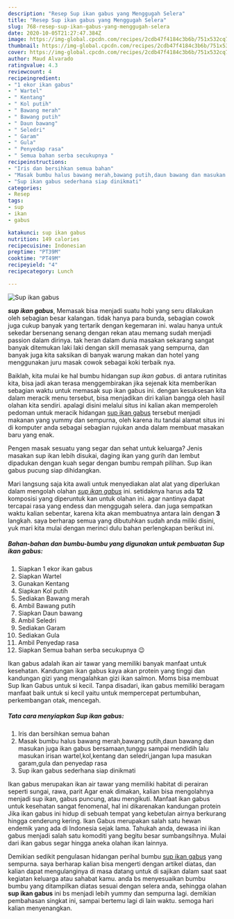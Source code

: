 ```yaml
---
description: "Resep Sup ikan gabus yang Menggugah Selera"
title: "Resep Sup ikan gabus yang Menggugah Selera"
slug: 768-resep-sup-ikan-gabus-yang-menggugah-selera
date: 2020-10-05T21:27:47.384Z
image: https://img-global.cpcdn.com/recipes/2cdb47f4184c3b6b/751x532cq70/sup-ikan-gabus-foto-resep-utama.jpg
thumbnail: https://img-global.cpcdn.com/recipes/2cdb47f4184c3b6b/751x532cq70/sup-ikan-gabus-foto-resep-utama.jpg
cover: https://img-global.cpcdn.com/recipes/2cdb47f4184c3b6b/751x532cq70/sup-ikan-gabus-foto-resep-utama.jpg
author: Maud Alvarado
ratingvalue: 4.3
reviewcount: 4
recipeingredient:
- "1 ekor ikan gabus"
- " Wartel"
- " Kentang"
- " Kol putih"
- " Bawang merah"
- " Bawang putih"
- " Daun bawang"
- " Seledri"
- " Garam"
- " Gula"
- " Penyedap rasa"
- " Semua bahan serba secukupnya "
recipeinstructions:
- "Iris dan bersihkan semua bahan"
- "Masak bumbu halus bawang merah,bawang putih,daun bawang dan masukan juga ikan gabus bersamaan,tunggu sampai mendidih lalu masukan irisan wartel,kol,kentang dan seledri,jangan lupa masukan garam,gula dan penyedap rasa"
- "Sup ikan gabus sederhana siap dinikmati"
categories:
- Resep
tags:
- sup
- ikan
- gabus

katakunci: sup ikan gabus 
nutrition: 149 calories
recipecuisine: Indonesian
preptime: "PT39M"
cooktime: "PT49M"
recipeyield: "4"
recipecategory: Lunch

---
```



![Sup ikan gabus](https://img-global.cpcdn.com/recipes/2cdb47f4184c3b6b/751x532cq70/sup-ikan-gabus-foto-resep-utama.jpg)

<b><i>sup ikan gabus</i></b>, Memasak bisa menjadi suatu hobi yang seru dilakukan oleh sebagian besar kalangan. tidak hanya para bunda, sebagian cowok juga cukup banyak yang tertarik dengan kegemaran ini. walau hanya untuk sekedar bersenang senang dengan rekan atau memang sudah menjadi passion dalam dirinya. tak heran dalam dunia masakan sekarang sangat banyak ditemukan laki laki dengan skill memasak yang sempurna, dan banyak juga kita saksikan di banyak warung makan dan hotel yang menggunakan juru masak cowok sebagai koki terbaik nya.

Baiklah, kita mulai ke hal bumbu hidangan <i>sup ikan gabus</i>. di antara rutinitas kita, bisa jadi akan terasa menggembirakan jika sejenak kita memberikan sebagian waktu untuk memasak sup ikan gabus ini. dengan kesuksesan kita dalam meracik menu tersebut, bisa menjadikan diri kalian bangga oleh hasil olahan kita sendiri. apalagi disini melalui situs ini kalian akan memperoleh pedoman untuk meracik hidangan <u>sup ikan gabus</u> tersebut menjadi makanan yang yummy dan sempurna, oleh karena itu tandai alamat situs ini di komputer anda sebagai sebagian rujukan anda dalam membuat masakan baru yang enak.

Pengen masak sesuatu yang segar dan sehat untuk keluarga? Jenis masakan sup ikan lebih disukai, daging ikan yang gurih dan lembut dipadukan dengan kuah segar dengan bumbu rempah pilihan. Sup ikan gabus pucung siap dihidangkan.


Mari langsung saja kita awali untuk menyediakan alat alat yang diperlukan dalam mengolah olahan <u><i>sup ikan gabus</i></u> ini. setidaknya harus ada <b>12</b> komposisi yang diperuntuk kan untuk olahan ini. agar nantinya dapat tercapai rasa yang endess dan menggugah selera. dan juga sempatkan waktu kalian sebentar, karena kita akan membuatnya antara lain dengan <b>3</b> langkah. saya berharap semua yang dibutuhkan sudah anda miliki disini, yuk mari kita mulai dengan merinci dulu bahan perlengkapan berikut ini.

<!--inarticleads1-->

##### Bahan-bahan dan bumbu-bumbu yang digunakan untuk pembuatan Sup ikan gabus:

1. Siapkan 1 ekor ikan gabus
1. Siapkan  Wartel
1. Gunakan  Kentang
1. Siapkan  Kol putih
1. Sediakan  Bawang merah
1. Ambil  Bawang putih
1. Siapkan  Daun bawang
1. Ambil  Seledri
1. Sediakan  Garam
1. Sediakan  Gula
1. Ambil  Penyedap rasa
1. Siapkan  Semua bahan serba secukupnya 😉


Ikan gabus adalah ikan air tawar yang memiliki banyak manfaat untuk kesehatan. Kandungan ikan gabus kaya akan protein yang tinggi dan kandungan gizi yang mengalahkan gizi ikan salmon. Moms bisa membuat Sup Ikan Gabus untuk si kecil. Tanpa disadari, ikan gabus memiliki beragam manfaat baik untuk si kecil yaitu untuk mempercepat pertumbuhan, perkembangan otak, mencegah. 

<!--inarticleads2-->

##### Tata cara menyiapkan Sup ikan gabus:

1. Iris dan bersihkan semua bahan
1. Masak bumbu halus bawang merah,bawang putih,daun bawang dan masukan juga ikan gabus bersamaan,tunggu sampai mendidih lalu masukan irisan wartel,kol,kentang dan seledri,jangan lupa masukan garam,gula dan penyedap rasa
1. Sup ikan gabus sederhana siap dinikmati


Ikan gabus merupakan ikan air tawar yang memiliki habitat di perairan seperti sungai, rawa, parit Agar enak dimakan, kalian bisa mengolahnya menjadi sup ikan, gabus puncung, atau mengikuti. Manfaat ikan gabus untuk kesehatan sangat fenomenal, hal ini dikarenakan kandungan protein Jika ikan gabus ini hidup di sebuah tempat yang kebetulan airnya berkurang hingga cenderung kering. Ikan Gabus merupakan salah satu hewan endemik yang ada di Indonesia sejak lama. Tahukah anda, dewasa ini ikan gabus menjadi salah satu komoditi yang begitu besar sumbangsihnya. Mulai dari ikan gabus segar hingga aneka olahan ikan lainnya. 

Demikian sedikit pengulasan hidangan perihal bumbu <u>sup ikan gabus</u> yang sempurna. saya berharap kalian bisa mengerti dengan artikel diatas, dan kalian dapat mengulanginya di masa datang untuk di sajikan dalam saat saat kegiatan keluarga atau sahabat kamu. anda bs menyesuaikan bumbu bumbu yang ditampilkan diatas sesuai dengan selera anda, sehingga olahan <b>sup ikan gabus</b> ini bs menjadi lebih yummy dan sempurna lagi. demikian pembahasan singkat ini, sampai bertemu lagi di lain waktu. semoga hari kalian menyenangkan.
